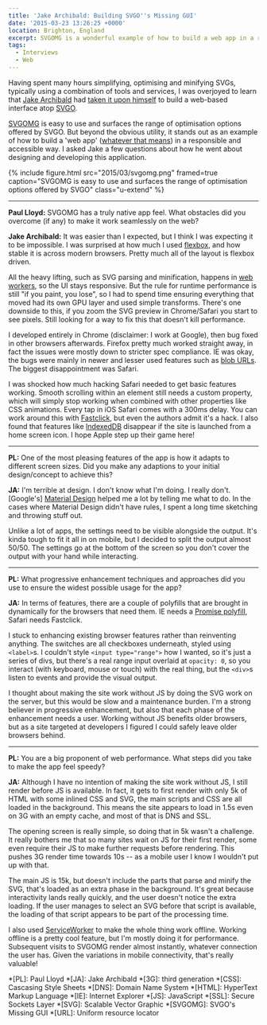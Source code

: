 ```yaml
---
title: 'Jake Archibald: Building SVGO''s Missing GUI'
date: '2015-03-23 13:26:25 +0000'
location: Brighton, England
excerpt: SVGOMG is a wonderful example of how to build a web app in a responsible and accessible way. I asked its creator, Jake Archibald, a few questions about how he designed and developed this native-feeling SVG optimisation app.
tags:
  - Interviews
  - Web
---
```

Having spent many hours simplifying, optimising and minifying SVGs, typically using a combination of tools and services, I was overjoyed to learn that [Jake Archibald][1] had [taken it upon himself][2] to build a web-based interface atop [SVGO][3].

[SVGOMG][4] is easy to use and surfaces the range of optimisation options offered by SVGO. But beyond the obvious utility, it stands out as an example of how to build a 'web app' ([whatever that means][5]) in a responsible and accessible way. I asked Jake a few questions about how he went about designing and developing this application.

{% include figure.html
  src="2015/03/svgomg.png"
  framed=true
  caption="SVGOMG is easy to use and surfaces the range of optimisation options offered by SVGO"
  class="u-extend"
%}

***

**Paul Lloyd:** SVGOMG has a truly native app feel. What obstacles did you overcome (if any) to make it work seamlessly on the web?

**Jake Archibald:** It was easier than I expected, but I think I was expecting it to be impossible. I was surprised at how much I used [flexbox][6], and how stable it is across modern browsers. Pretty much all of the layout is flexbox driven.

All the heavy lifting, such as SVG parsing and minification, happens in [web workers][7], so the UI stays responsive. But the rule for runtime performance is still "if you paint, you lose", so I had to spend time ensuring everything that moved had its own GPU layer and used simple transforms. There's one downside to this, if you zoom the SVG preview in Chrome/Safari you start to see pixels. Still looking for a way to fix this that doesn't kill performance.

I developed entirely in Chrome (disclaimer: I work at Google), then bug fixed in other browsers afterwards. Firefox pretty much worked straight away, in fact the issues were mostly down to stricter spec compliance. IE was okay, the bugs were mainly in newer and lesser used features such as [blob URLs][8]. The biggest disappointment was Safari.

I was shocked how much hacking Safari needed to get basic features working. Smooth scrolling within an element still needs a custom property, which will simply stop working when combined with other properties like CSS animations. Every tap in iOS Safari comes with a 300ms delay. You can work around this with [Fastclick][9], but even the authors admit it's a hack. I also found that features like [IndexedDB][10] disappear if the site is launched from a home screen icon. I hope Apple step up their game here!

***

**PL:** One of the most pleasing features of the app is how it adapts to different screen sizes. Did you make any adaptions to your initial design/concept to achieve this?

**JA:** I'm terrible at design. I don't know what I'm doing. I really don't. [Google's]  [Material Design][11] helped me a lot by telling me what to do. In the cases where Material Design didn't have rules, I spent a long time sketching and throwing stuff out.

Unlike a lot of apps, the settings need to be visible alongside the output. It's kinda tough to fit it all in on mobile, but I decided to split the output almost 50/50. The settings go at the bottom of the screen so you don't cover the output with your hand while interacting.

***

**PL:** What progressive enhancement techniques and approaches did you use to ensure the widest possible usage for the app?

**JA:** In terms of features, there are a couple of polyfills that are brought in dynamically for the browsers that need them. IE needs a [Promise polyfill][12], Safari needs Fastclick.

I stuck to enhancing existing browser features rather than reinventing anything. The switches are all checkboxes underneath, styled using `<label>`s. I couldn't style `<input type="range">` how I wanted, so it's just a series of divs, but there's a real range input overlaid at `opacity: 0`, so you interact (with keyboard, mouse or touch) with the real thing, but the `<div>`s listen to events and provide the visual output.

I thought about making the site work without JS by doing the SVG work on the server, but this would be slow and a maintenance burden. I'm a strong believer in progressive enhancement, but also that each phase of the enhancement needs a user. Working without JS benefits older browsers, but as a site targeted at developers I figured I could safely leave older browsers behind.

***

**PL:** You are a big proponent of web performance. What steps did you take to make the app feel speedy?

**JA:** Although I have no intention of making the site work without JS, I still render before JS is available. In fact, it gets to first render with only 5k of HTML with some inlined CSS and SVG, the main scripts and CSS are all loaded in the background. This means the site appears to load in 1.5s even on 3G with an empty cache, and most of that is DNS and SSL.

The opening screen is really simple, so doing that in 5k wasn't a challenge. It really bothers me that so many sites wait on JS for their first render, some even require their JS to make further requests before rendering. This pushes 3G render time towards 10s -- as a mobile user I know I wouldn't put up with that.

The main JS is 15k, but doesn't include the parts that parse and minify the SVG, that's loaded as an extra phase in the background. It's great because interactivity lands really quickly, and the user doesn't notice the extra loading. If the user manages to select an SVG before that script is available, the loading of that script appears to be part of the processing time.

I also used [ServiceWorker][13] to make the whole thing work offline. Working offline is a pretty cool feature, but I'm mostly doing it for performance. Subsequent visits to SVGOMG render almost instantly, whatever connection the user has. Given the variations in mobile connectivity, that's really valuable!

[1]: http://jakearchibald.com
[2]: http://sarasoueidan.com/blog/svgo-tools/
[3]: https://github.com/svg/svgo
[4]: https://jakearchibald.github.io/svgomg/
[5]: https://adactio.com/journal/6246
[6]: http://www.w3.org/TR/css-flexbox-1/
[7]: http://www.w3.org/TR/workers/
[8]: http://www.w3.org/TR/FileAPI/#url
[9]: http://labs.ft.com/articles/ft-fastclick/
[10]: http://www.w3.org/TR/IndexedDB/
[11]: http://www.google.com/design/spec/material-design/introduction.html
[12]: https://github.com/jakearchibald/es6-promise
[13]: http://www.w3.org/TR/service-workers/

*[PL]: Paul Lloyd
*[JA]: Jake Archibald
*[3G]: third generation
*[CSS]: Cascasing Style Sheets
*[DNS]: Domain Name System
*[HTML]: HyperText Markup Language
*[IE]: Internet Explorer
*[JS]: JavaScript
*[SSL]: Secure Sockets Layer
*[SVG]: Scalable Vector Graphic
*[SVGOMG]: SVGO's Missing GUI
*[URL]: Uniform resource locator
